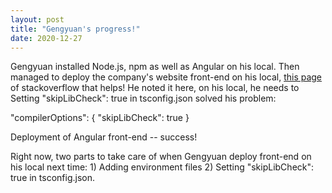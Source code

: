 ```yaml
---
layout: post
title: "Gengyuan's progress!"
date: 2020-12-27
---
```


Gengyuan installed Node.js, npm as well as Angular on his local. Then managed to deploy the company's website front-end on his local, [this page](https://stackoverflow.com/questions/60092642/ts1086-an-accessor-cannot-be-declared-in-ambient-context) of stackoverflow that helps! He noted it here, on his local, he needs to Setting "skipLibCheck": true in tsconfig.json solved his problem:

"compilerOptions": {
    "skipLibCheck": true
}

Deployment of Angular front-end -- success!

Right now, two parts to take care of when Gengyuan deploy front-end on his local next time: 1) Adding environment files 2) Setting "skipLibCheck": true in tsconfig.json.
